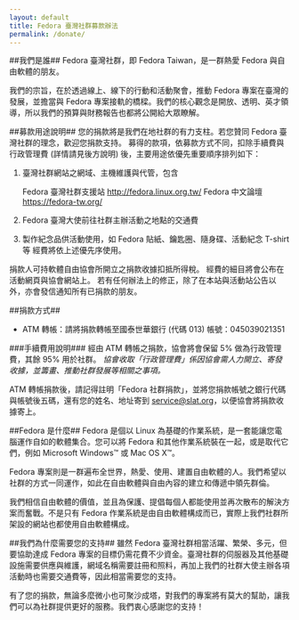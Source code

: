 ```yaml
---
layout: default
title: Fedora 臺灣社群募款辦法
permalink: /donate/
---
```


##我們是誰##
Fedora 臺灣社群，即 Fedora Taiwan，是一群熱愛 Fedora 與自由軟體的朋友。

我們的宗旨，在於透過線上、線下的行動和活動聚會，推動 Fedora 專案在臺灣的發展，並擔當與 Fedora 專案接軌的橋樑。我們的核心觀念是開放、透明、英才領導，所以我們的預算與財務報告也都將公開給大眾瞭解。

##募款用途說明##
您的捐款將是我們在地社群的有力支柱。若您贊同 Fedora 臺灣社群的理念，歡迎您捐款支持。
募得的款項，依募款方式不同，扣除手續費與行政管理費 (詳情請見後方說明) 後，主要用途依優先重要順序排列如下：

1. 臺灣社群網站之網域、主機維護與代管，包含

	Fedora 臺灣社群支援站 <http://fedora.linux.org.tw/>
	Fedora 中文論壇 <https://fedora-tw.org/>
2. Fedora 臺灣大使前往社群主辦活動之地點的交通費
3. 製作紀念品供活動使用，如 Fedora 貼紙、鑰匙圈、隨身碟、活動紀念 T-shirt 等
經費將依上述優先序使用。

捐款人可持軟體自由協會所開立之捐款收據扣抵所得稅。
經費的細目將會公布在活動網頁與協會網站上。
若有任何辦法上的修正，除了在本站與活動站公告以外，亦會發信通知所有已捐款的朋友。

##捐款方式##
* ATM 轉帳：請將捐款轉帳至國泰世華銀行 (代碼 013) 帳號：045039021351

###手續費用說明###
經由 ATM 轉帳之捐款，協會將會保留 5% 做為行政管理費，其餘 95% 用於社群。
*協會收取「行政管理費」係因協會需人力開立、寄發收據，並籌畫、推動社群發展等相關之事項。*

ATM 轉帳捐款後，請記得註明「Fedora 社群捐款」，並將您捐款帳號之銀行代碼與帳號後五碼，還有您的姓名、地址寄到 <service@slat.org>，以便協會將捐款收據寄上。
 
##Fedora 是什麼##
Fedora 是個以 Linux 為基礎的作業系統，是一套能讓您電腦運作自如的軟體集合。您可以將 Fedora 和其他作業系統裝在一起，或是取代它們，例如 Microsoft Windows™ 或 Mac OS X™。

Fedora 專案則是一群遍布全世界，熱愛、使用、建置自由軟體的人。我們希望以社群的方式一同運作，如此在自由軟體與自由內容的建立和傳遞中領先群倫。

我們相信自由軟體的價值，並且為保護、提倡每個人都能使用並再次散布的解決方案而奮戰。不是只有 Fedora 作業系統是由自由軟體構成而已，實際上我們社群所架設的網站也都使用自由軟體構成。


##我們為什麼需要您的支持##
雖然 Fedora 臺灣社群相當活躍、繁榮、多元，但要協助達成 Fedora 專案的目標仍需花費不少資金。臺灣社群的伺服器及其他基礎設施需要供應與維護，網域名稱需要註冊和照料，再加上我們的社群大使主辦各項活動時也需要交通費等，因此相當需要您的支持。

有了您的捐款，無論多麼微小也可聚沙成塔，對我們的專案將有莫大的幫助，讓我們可以為社群提供更好的服務。我們衷心感謝您的支持！
